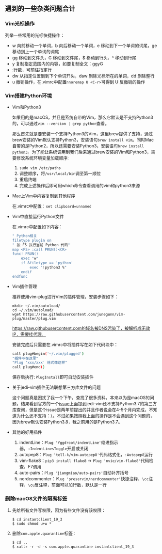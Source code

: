 ## 遇到的一些杂类问题合计

### Vim光标操作

列举一些常用的光标快捷操作：

- w 向前移动一个单词，b 向后移动一个单词，e 移动到下一个单词的词尾，ge 移动到上一个单词的词尾
- gg 移动到文件头，G 移动到文件尾，$ 移动到行头，^ 移动到行尾
- y 复制指定范围内的内容，如要复制全文：ggyG
- :行数，可前往指定行
- dw 从指定位置删到下个单词开头，daw 删除光标所在的单词，dd 删除整行
- u 撤销操作，在.vimrc中配置`nnoremap U <C-r>`可得到 U 反撤销的操作

### Vim搭建Python环境

- Vim和Python3

  如果用的是macOS，并且是系统自带的Vim，那么它默认是不支持Python3的，可以通过`vim --version | grep python`查看。

  那么首先就是要安装一个支持Python3的Vim，这里brew提供了支持，通过brew安装的Vim默认支持Python3，安装语句`brew install vim`。同时Mac自带的是Python2，所以还需要安装Python3，安装语句`brew install python3`。为了能让系统调用到我们后来通过brew安装的Vim和Python3，需要修改系统环境变量加载顺序:

  1. `sudo vim /etc/paths`
  2. 调整顺序，将`/usr/local/bin`调至第一顺位
  3. 重启终端
  4. 完成上述操作后即可用which命令查看调用的vim和python3来源

- Mac上Vim中内容复制到其他程序

  在.vimrc中配置：`set clipboard=unnamed`

- Vim中直接运行Python文件

  在.vimrc中配置如下内容：

  ```sh
  " Python相关
  filetype plugin on
  " 按 F5 执行当前 Python 代码"
  map <F5> :call PRUN()<CR>
  func! PRUN()
      exec "w"
      if &filetype == 'python'
          exec "!python3 %"
      endif
  endfunc
  ```

- Vim插件管理

  推荐使用vim-plug进行Vim的插件管理，安装步骤如下：

  ```shell
  mkdir ~/.vim/autoload/
  cd ~/.vim/autoload/
  wget https://raw.githubusercontent.com/junegunn/vim-plug/master/plug.vim
  ```

  https://raw.githubusercontent.com的域名被DNS污染了，被解析成无效IP，需要挂代理。

  安装完成后只需要在.vimrc中将插件写在如下代码块中：

  ```sh
  call plug#begin('~/.vim/plugged')
  "插件写在这里"
  "Plug 'xxx/xxx' 格式像这样" 
  call plug#end()
  ```

  保存后执行`:PlugInstall`即可自动安装插件

- 关于jedi-vim插件无法联想第三方库文件的问题

  这个问题真是困扰了我一个下午，查找了很多资料，本来以为是macOS的问题，结果看到官方的一个[issue](https://github.com/davidhalter/jedi/issues/1188)上面提到jedi-vim还不支持Python3.7的第三方库查询，但是这个issue是两年前提出的并且作者说会在4-5个月内完成，不知道为什么还不支持：）。不过如果按照我上面的操作是不会遇到这个问题的，因为brew默认安装Python3.8，我之前用的是Python3.7。

- 其他的好用插件

  1. indentLine：`Plug 'Yggdroot/indentLine'`缩进指示器，`:IndentLinesToggle`开启或关闭
  2. autopep8：`Plug 'tell-k/vim-autopep8'`代码格式化，`:Autopep8`运行
  3. vim-flake8：`pip3 install flake8` -> `Plug 'nvie/vim-flake8'`代码检查，F7调用
  4. auto-pairs：`Plug 'jiangmiao/auto-pairs'`自动补齐括号
  5. nerdcommenter：`Plug 'preservim/nerdcommenter'`快捷注释，`\cc`注释，`\cu`反注释，前面可以加行数，默认是一行

### 删除macOS文件的隔离标签

1. 先给所有文件写权限，因为有些文件没有该权限：

   ```
   $ cd instantclient_19_3
   $ sudo chmod u+w *
   ```

2. 删除`com.apple.quarantine`标签：

   ```
   $ cd ..
   $ xattr -r -d -s com.apple.quarantine instantclient_19_3
   ```

